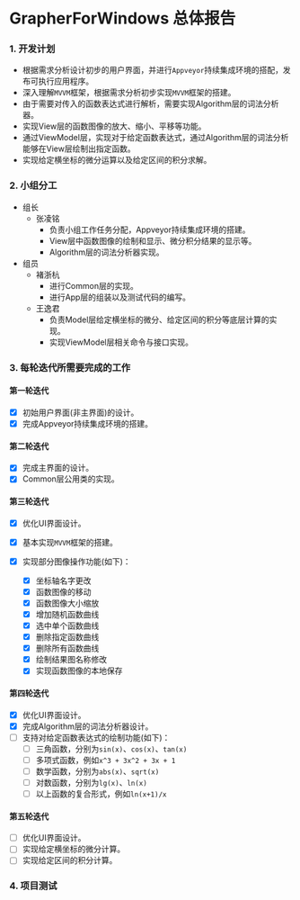 # GrapherForWindows 总体报告

### 1. 开发计划

- 根据需求分析设计初步的用户界面，并进行`Appveyor`持续集成环境的搭配，发布可执行应用程序。
- 深入理解`MVVM`框架，根据需求分析初步实现`MVVM`框架的搭建。
- 由于需要对传入的函数表达式进行解析，需要实现Algorithm层的词法分析器。
- 实现View层的函数图像的放大、缩小、平移等功能。
- 通过ViewModel层，实现对于给定函数表达式，通过Algorithm层的词法分析能够在View层绘制出指定函数。
- 实现给定横坐标的微分运算以及给定区间的积分求解。

### 2. 小组分工

- 组长
  - 张凌铭
    - 负责小组工作任务分配，Appveyor持续集成环境的搭建。
    - View层中函数图像的绘制和显示、微分积分结果的显示等。
    - Algorithm层的词法分析器实现。
- 组员
  - 褚浙杭
    - 进行Common层的实现。
    - 进行App层的组装以及测试代码的编写。
  - 王逸君
    - 负责Model层给定横坐标的微分、给定区间的积分等底层计算的实现。
    - 实现ViewModel层相关命令与接口实现。

### 3. 每轮迭代所需要完成的工作

#### 第一轮迭代

- [x] 初始用户界面(非主界面)的设计。
- [x] 完成Appveyor持续集成环境的搭建。

#### 第二轮迭代

- [x] 完成主界面的设计。
- [x] Common层公用类的实现。

#### 第三轮迭代

- [x] 优化UI界面设计。

- [x] 基本实现`MVVM`框架的搭建。

- [x] 实现部分图像操作功能(如下)：

  - [x] 坐标轴名字更改
  - [x] 函数图像的移动
  - [x] 函数图像大小缩放
  - [x] 增加随机函数曲线
  - [x] 选中单个函数曲线
  - [x] 删除指定函数曲线
  - [x] 删除所有函数曲线
  - [x] 绘制结果图名称修改
  - [x] 实现函数图像的本地保存

#### 第四轮迭代

- [x] 优化UI界面设计。
- [x] 完成Algorithm层的词法分析器设计。
- [ ] 支持对给定函数表达式的绘制功能(如下)：
  - [ ] 三角函数，分别为`sin(x)`、`cos(x)`、`tan(x)`
  - [ ] 多项式函数，例如`x^3 + 3x^2 + 3x + 1`
  - [ ] 数学函数，分别为`abs(x)`、`sqrt(x)`
  - [ ] 对数函数，分别为`lg(x)`、`ln(x)`
  - [ ] 以上函数的复合形式，例如`ln(x+1)/x`

#### 第五轮迭代

- [ ] 优化UI界面设计。
- [ ] 实现给定横坐标的微分计算。
- [ ] 实现给定区间的积分计算。

### 4. 项目测试



